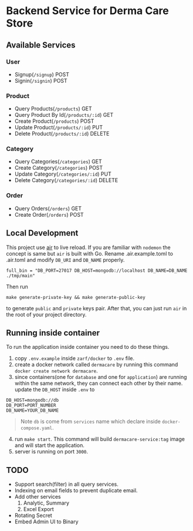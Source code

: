 # Backend Service for Derma Care Store

## Available Services
### User
- Signup(`/signup`) POST
- Signin(`/signin`) POST
### Product
- Query Products(`/products`) GET
- Query Product By Id(`/products/:id`) GET
- Create Product(`/products`) POST
- Update Product(`/products/:id`) PUT
- Delete Product(`/products/:id`) DELETE
### Category
- Query Categories(`/categories`) GET
- Create Category(`/categories`) POST
- Update Category(`/categories/:id`) PUT
- Delete Category(`/categories/:id`) DELETE
### Order
- Query Orders(`/orders`) GET
- Create Order(`/orders`) POST

## Local Development
This project use [air](https://github.com/cosmtrek/air) to live reload. If you are familiar with `nodemon` the concept is same but `air` is built with Go. 
Rename .air.example.toml to .air.toml and modify `DB_URI` and `DB_NAME` properly.
```
full_bin = "DB_PORT=27017 DB_HOST=mongodb://localhost DB_NAME=DB_NAME ./tmp/main"
```
Then run 
```
make generate-private-key && make generate-public-key
```
to generate `public` and `private` keys pair. After that, you can just run `air` in the root of your project directory.
## Running inside container
To run the application inside container you need to do these things.
1. copy `.env.example` inside `zarf/docker` to `.env` file.
2. create a docker network called `dermacare` by running this command `docker create network dermacare`.
3. since containers(one for `database` and one for `application`) are running within the same network, they can connect each other by their name. update the `DB_HOST` inside `.env` to 
```
DB_HOST=mongodb://db
DB_PORT=PORT_NUMBER
DB_NAME=YOUR_DB_NAME
``` 
> Note `db` is come from `services` name which declare inside `docker-compose.yaml`.
4. run `make start`. This command will build `dermacare-service:tag` image and will start the application.
5. server is running on port `3000`.
## TODO
* Support search(filter) in all query services.
* Indexing on email fields to prevent duplicate email.
* Add other services
  1. Analytic, Summary
  2. Excel Export
* Rotating Secret
* Embed Admin UI to Binary
